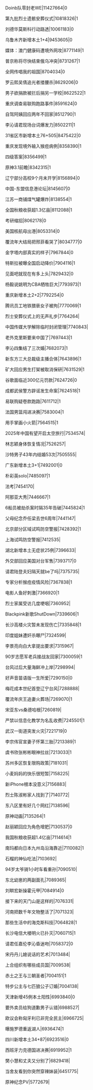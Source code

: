 Doinb队零封老WE|11427664|0

第九批烈士遗骸安葬仪式|10818326|1

刘德华莫斯科行动路透|10061183|0

乌鲁木齐新增本土1+4|9453605|0

媒体：澳门健康码遭境外网攻|8771149|1

普京称将尽快结束俄乌冲突|8731267|1

全网传唱我的祖国|8704034|0

罗云熙吴倩追光者搂腰杀|8629206|0

男子欲捐款被拦后捐另一学校|8622522|1

重庆调查易联购跑路事件|8591624|0

自驾阿姨回应两年不回家|8512790|1

李沁请君现场台词爆发力|8502211|1

31省区市新增本土76+505|8475422|0

重庆发现境外输入猴痘病例|8358390|1

四级答案|8356499|1

原神3.1前瞻|8342315|1

辽宁部分高校9个月未开学|8156894|0

中国-东盟信息港论坛|8145607|0

江苏一商铺煤气罐爆炸|8138554|1

全国秋粮收获超1.3亿亩|8112088|1

考研缩招|8062178|0

美国核航母出港|8053314|0

覆流年大结局把邢菲看哭了|8034777|0

金字塔内部真实的样子|7967844|0

特斯拉被曝全国启动降价|7904116|1

见面吧就现在有多上头|7829432|0

杨毅说姚明为CBA牺牲巨大|7793973|1

重庆新增本土2+2|7792254|0

腾讯员工地铁猥亵女子被拘|7770069|1

烈士安葬仪式上的无声礼步|7764264|

中国传媒大学解除临时封闭管理|7740843|

老外克里斯要来中国了|7697443|1

李沁四集结了三次婚|7682073|1

新东方三大总裁级主播合体|7643896|1

矿大回应男生打架被取消保研|7631529|1

谷歌面临近300亿元罚款|7624726|0

成都武侯警方辟谣发生命案|7624518|1

易联购疑卷款跑路|7611712|1

法国男篮闯进决赛|7583004|1

用手掌画小火箭|7564515|1

2025年中国有望开启太空旅行|7534574|

林志颖身体恢复情况|7526257|

沙特男子43年内结婚53次|7505555|

广东新增本土3+1|7492001|0

朴彩英solo|7485097|1

法考|7454170|

阿那亚大秀|7446667|1

6船员被劫杀案时隔35年告破|7445824|1

父母纪念乔任梁去世6周年|7441147|

北京部分区域试鸣防空警报|7428392|1

上海试鸣防空警报|7412535|

湖北新增本土无症状25例|7396633|

外交部回应美国对台军售|7393717|0

请君陆登夫妇隔天就be了吗|7375735|

专家分析猴痘疫情风险|7367838|1

电影人鱼好刺激|7366920|1

烈士家属受访几度哽咽|7360952|

Blackpink新歌ShutDown|7339606|1

长沙高楼火灾暂未发现伤亡|7335848|1

印度姐妹遭奸杀曝尸|7324599|

李景亮向白大拿提出要求|7315967|

90岁志愿军老兵接战友回家|7300059|1

台风过后大量海鲜冲上岸|7298994|

好声音苗语版一生所爱|7290150|0

梅花成本世纪首登辽宁台风|7288888|

覆流年庆王追妻火葬场|7269070|1

宋亚东vs桑德哈根|7260819|

严禁以信息化教学为名乱收费|7245501|1

武汉一街道突发火灾|7221719|0

李宗伟官宣妻子怀第三胎|7213389|1

虞书欣张彬彬眼神拉丝|7213033|1

苏州多区恢复限购政策|7181031|

小麦妈妈的快乐很短暂|7158225|

新iPhone根本没意义|7156883|

烈士陈淑彬家人找到了|7140772|

东八区里有好几个网红|7138596|

原神动画|7135264|1

赵丽颖回应为角色增肥|7130537|0

我国秋粮收获超1.4亿亩|7114614|1

南玛都向日本九州岛沿海靠近|7110082|1

石榴的神仙吃法|7103692|

94岁太爷骑1小时车看重孙|7090510|

东北幼崽的两副面孔|7089365|

刘畊宏新操霍元甲|7084914|0

接下来的天门山是这样的|7076331|

河南把数千年文物整活了|7071323|

那些生活中的海克斯科技|7064828|1

长沙电信大楼明火已扑灭|7060715|1

请君任嘉伦李沁昏迷吻|7058372|0

宋丹丹儿媳说话的艺术|7013484|

上合组织有哪些成员国|7009538|

赤土之王与三朝圣者|7004151|1

特步公主与七匹狼公子订婚|7004138|

天津新增45例本土阳性|6993840|0

要外卖员给狗道歉男子认错|6988527|

欧议会称匈牙利已非完全民主|6966725|

曝施罗德重返湖人|6936474|1

四川新增本土34+87|6923516|0

西班牙力克德国进决赛|6919952|1

樊小慧和丈夫又分别了|6829418|

当舍友看到你突然穿辣妹装|6451775|

原神纪念PV|5772679|

